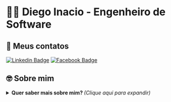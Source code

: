 # :man_technologist: Diego Inacio - Engenheiro de Software


## :iphone: Meus contatos

[![Linkedin Badge](https://img.shields.io/badge/LinkedIn-0077B5?style=for-the-badge&logo=linkedin&logoColor=white&link=https://www.linkedin.com/in/iamdiegoinacio/)](https://www.linkedin.com/in/iamdiegoinacio/)
[![Facebook Badge](https://img.shields.io/badge/Facebook-1877F2?style=for-the-badge&logo=facebook&logoColor=white&link=https://www.facebook.com/iamdiegoinacio)](https://www.facebook.com/iamdiegoinacio)
<!--[![Messenger Badge](https://img.shields.io/badge/Messenger-00B2FF?style=for-the-badge&logo=messenger&logoColor=white&link=https://messenger.com/diegoengdesoftware)](https://messenger.com/diegoengdesoftware)
[![Whatsapp Badge](https://img.shields.io/badge/WhatsApp-25D366?style=for-the-badge&logo=whatsapp&logoColor=white&link=https://api.whatsapp.com/send?phone=5521966748858)](https://api.whatsapp.com/send?phone=5521966748858)
[![Gmail Badge](https://img.shields.io/badge/Gmail-D14836?style=for-the-badge&logo=gmail&logoColor=white&link=mailto:iamdiegoinacio@gmail.com)](mailto:iamdiegoinacio@gmail.com)
[![ProtonMail Badge](https://img.shields.io/badge/ProtonMail-8B89CC?style=for-the-badge&logo=protonmail&logoColor=white&link=mailto:diegoinacio@protonmail.com)](mailto:diegoinacio@protonmail.com)-->


<!--## :rocket: Minhas habilidades em programação:

![HTML5 Badge](https://img.shields.io/badge/HTML5-e44d26?style=for-the-badge&logo=html5&logoColor=white)
![CSS3 Badge](https://img.shields.io/badge/CSS3-0076be?style=for-the-badge&logo=css3&logoColor=white)
![BOOSTRAP Badge](https://img.shields.io/badge/Bootstrap-563D7C?style=for-the-badge&logo=bootstrap&logoColor=white)
![SASS Badge](https://img.shields.io/badge/Sass-CC6699?style=for-the-badge&logo=sass&logoColor=white)
![Javascript Badge](https://img.shields.io/badge/JavaScript-323330?style=for-the-badge&logo=javascript&logoColor=F7DF1E)
![Node Badge](https://img.shields.io/badge/Node.js-43853D?style=for-the-badge&logo=node.js&logoColor=white)
![Express JS Badge](https://img.shields.io/badge/Express.js-404D59?style=for-the-badge)
![REACT Badge](https://img.shields.io/badge/React-20232A?style=for-the-badge&logo=react&logoColor=61DAFB)
![JQUERY Badge](https://img.shields.io/badge/jQuery-0769AD?style=for-the-badge&logo=jquery&logoColor=white)
![MYSQL Badge](https://img.shields.io/badge/MySQL-00000F?style=for-the-badge&logo=mysql&logoColor=white)
![AMAZON AWS Badge](https://img.shields.io/badge/Amazon_AWS-232F3E?style=for-the-badge&logo=amazon-aws&logoColor=white)-->


## :nerd_face: Sobre mim

<details>
<summary> <b> Quer saber mais sobre mim? </b> <i>(Clique aqui para expandir)</i> </summary>

### 📖 Sobre mim
Meu nome é Diego Inácio, atualmente moro no RJ, sou dev JAVA. Comecei minha jornada profissional ingressando na faculdade de Engenharia de Software na UNICESUMAR (obtive a melhor nota do RJ, assim ganhando a bolsa de 100%), venho estudando diversas linguagens e me adequando dia após dia ao mercado de trabalho.

Hoje estou estudando para evoluir minhas habilidades e ser capaz de criar soluções que auxiliem as empresas a venderem mais, atrair mais clientes e fidelizarem clientes, através de sistemas, aplicativos, web sites otimizados com SEO, campanhas e captação de leads. Acredito que a união da tecnologia com o marketing e a arte, cria um sistema diferenciado que proporciona uma experiência rica para os usuários.
Minha jornada diária é adquirir os conhecimentos necessários, colocar a mão na massa para criar essas soluções para as pessoas e me divertir no processo.
</details>

<!--## :partying_face: Meus principais projetos

- [NetFlix-Clone](https://github.com/iamdiegoinacio/NetFlix-Clone)

- [FigmaLand](https://iamdiegoinacio.github.io/figmaland)

- [Leno APP](https://iamdiegoinacio.github.io/LenoApp-Website)

- [The Evenet](https://iamdiegoinacio.github.io/TheEvent-Website)-->


<!--
**iamdiegoinacio/iamdiegoinacio** is a ✨ _special_ ✨ repository because its `README.md` (this file) appears on your GitHub profile.

